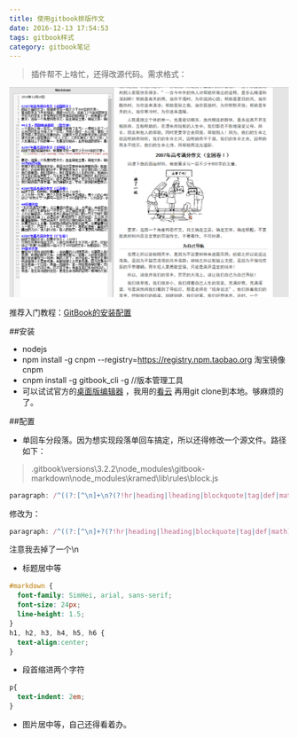 ```yaml
---
title: 使用gitbook排版作文
date: 2016-12-13 17:54:53
tags: gitbook样式
category: gitbook笔记
---
```


> 插件帮不上啥忙，还得改源代码。需求格式：


![格式需求](images/2016/12/gitbook-demo.png)

推荐入门教程：[GitBook的安装配置](http://gitbook.zhangjikai.com/commands.html)

##安装

 - nodejs 
 - npm install -g cnpm --registry=https://registry.npm.taobao.org 淘宝镜像 cnpm 
 - cnpm install -g gitbook_cli  -g //版本管理工具
 - 可以试试官方的[桌面版编辑器](https://www.gitbook.com/editor/) ，我用的[看云](http://www.kancloud.cn/) 再用git clone到本地。够麻烦的了。
 
##配置

 - 单回车分段落。因为想实现段落单回车搞定，所以还得修改一个源文件。路径如下：
 > .gitbook\versions\3.2.2\node_modules\gitbook-markdown\node_modules\kramed\lib\rules\block.js 
```javascript
paragraph: /^((?:[^\n]+\n?(?!hr|heading|lheading|blockquote|tag|def|math))+)\n*/,
```
修改为：
```javascript
paragraph: /^((?:[^\n]+?(?!hr|heading|lheading|blockquote|tag|def|math))+)\n*/,
```
注意我去掉了一个\n

 - 标题居中等

```css
#markdown {
  font-family: SimHei, arial, sans-serif;
  font-size: 24px;
  line-height: 1.5;
}
h1, h2, h3, h4, h5, h6 {
  text-align:center;
}
```

 - 段首缩进两个字符

```css
p{
  text-indent: 2em; 
}
```
 - 图片居中等，自己还得看着办。